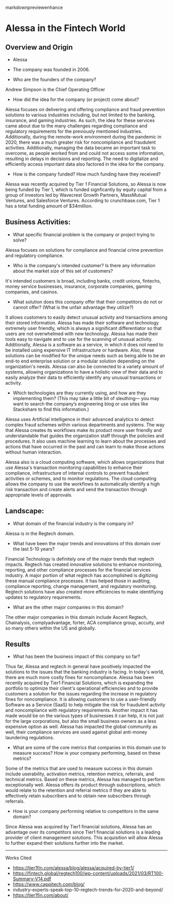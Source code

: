 markdownpreviewenhance
# Alessa in the Fintech World #


## Overview and Origin

* Alessa

* The company was founded in 2006.

* Who are the founders of the company?

Andrew Simpson is the Chief Operating Officer

* How did the idea for the company (or project) come about?

Alessa focuses on delivering and offering compliance and fraud prevention solutions to various industries including, but not limited to the banking, insurance, and gaming industries. As such, the idea for these services came about due to the many challenges regarding compliance and regulatory requirements for the previously mentioned industries. Additionally, during the remote-work environment during the pandemic in 2020, there was a much greater risk for noncompliance and fraudulent activities. Additionally, managing the data became an important task to overcome, as people worked from and could not access some information, resulting in delays in decisions and reporting. The need to digitalize and efficiently access important data also factored in the idea for the company. 

* How is the company funded? How much funding have they received?

Alessa was recently acquired by Tier 1 Financial Solutions, so Alessa is now being funded by Tier 1, which is funded signficantly by equity capital from a group of investors led by Wavecrest Growth Partners, MassMutual Ventures, and Salesforce Ventures. According to crunchbase.com, Tier 1 has a total funding amount of $34million. 

## Business Activities:

* What specific financial problem is the company or project trying to solve?

Alessa focuses on solutions for compliance and financial crime prevention and regulatory compliance.

* Who is the company's intended customer?  Is there any information about the market size of this set of customers? 

It's intended customers is broad, including banks, credit unions, fintechs, money service businesses, insurance, corporate companies, gaming companies, and casinos. 

* What solution does this company offer that their competitors do not or cannot offer? (What is the unfair advantage they utilize?)

It allows customers to easily detect unusual activity and transactions among their stored information. Alessa has made their software and technology extremely user friendly, which is always a significant differentiator so that users are not overwhelmed with new technology. Alessa has made their tools easy to navigate and to use for the scanning of unusual activity. Additionally, Alessa is a software as a service, in which it does not need to be installed using expensive IT infrastructure or hardware. Also, these solutions can be modified for the unique needs such as being able to be an end-to end enterprise solution or a modular solution depending on the organization's needs. Alessa can also be connected to a variety amount of systems, allowing organizations to have a holistic view of their data and to easily analyze their data to efficiently identify any unusual transactions or activity. 

* Which technologies are they currently using, and how are they implementing them? (This may take a little bit of sleuthing–– you may want to search the company’s engineering blog or use sites like Stackshare to find this information.)

Alessa uses Artificial intelligence in their advanced analytics to detect complex fraud schemes within various departments and systems. The way that Alessa creates its workflows make its product more user friendly and understandable that guides the organization staff through the policiies and procedures. It also uses machine learning to learn about the processes and actions that have occurred in the past and can learn to make those actions without human interaction. 

Alessa also is a cloud computing software, which allows organizations that use Alessa's transaction monitoring capabilities to enhance their compliance, infrastructure of internal controls to prevent fraudulent activities or schemes, and to monitor regulations. The cloud computing allows the company to use the workflows to automatically identify a high risk transaction and create alerts and send the transaction through appropriate levels of approvals. 


## Landscape:

* What domain of the financial industry is the company in?

Alessa is in the Regtech domain.

* What have been the major trends and innovations of this domain over the last 5-10 years?

Financial Technology is definitely one of the major trends that regtech impacts. Regtech has created innovative solutions to enhance monitoring, reporting, and other compliance processes for the financial services industry. A major portion of what regtech has accomplished is digitizing these manual compliance processes. It has helped those in auditing, compliance reporting, change management, and regulatory monitoring. Regtech solutions have also created more efficiencies to make identifiying updates to regulatory requirements. 

* What are the other major companies in this domain?

The other major companies in this domain include Ascent Regtech, Chainalysis, complyadvantage, forter, ACA compliance group, accuity, and so many others within the US and globally. 

## Results

* What has been the business impact of this company so far? 

Thus far, Alessa and regtech in general have positively impacted the solutions to the issues that the banking industry is facing. In today's world, there are much more costly fines for noncompliance. Alessa has been recently acquired by Tier1 Financial Solutions, which is expanding the portfolio to optimize their client's operational efficiencies and to provide customers a solution for the issues regarding the increase in regulatory fines for noncompliance. It is allowing customers to use a user-friendly Software as a Service (SaaS) to help mitigate the risk for fraudulent activity and noncompliance with regulatory requirements. Another impact it has made would be on the various types of businesses it can help, it is not just for the large corporations, but also the small business owners as a less expensive option as well. Alessa has impacted the global community as well, their compliance services are used against global anti-money laundering regulations. 

* What are some of the core metrics that companies in this domain use to measure success? How is your company performing, based on these metrics?


Some of the metrics that are used to measure success in this domain include userability, activation metrics, retention metrics, referrals, and technical metrics. Based on these metrics, Alessa has managed to perform exceptionally well. Alessa offers its product through subscriptions, which would relate to the retention and referral metrics if they are able to effectively retain subscribers and to obtain new subscribers through referrals. 

* How is your company performing relative to competitors in the same domain?

Since Alessa was acquired by Tier1 financial solutions, Alessa has an advantage over its competitors since Tier1 financial solutions is a leading provider of client management solutions. This acquisition will allow Alessa to further expand their solutions further into the market. 




---
Works Cited

* https://tier1fin.com/alessa/blog/alessa/acquired-by-tier1/
* https://fintech.global/regtech100/wp-content/uploads/2021/03/RT100-Summary-V14.pdf
* https://www.cappitech.com/blog/
* industry-experts-speak-top-10-regtech-trends-for-2020-and-beyond/
* https://tier1fin.com/about/